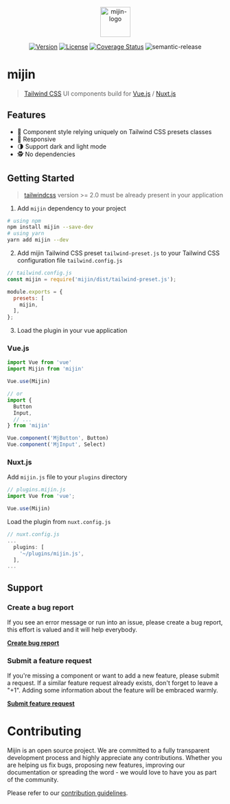 <p align="center">
  <img alt="mijin-logo" height="70" alt="mijin logo" src="https://user-images.githubusercontent.com/8327054/105704502-3ff65f80-5f52-11eb-8862-57ea49668516.png"/>
</p>

<p align="center">
  <a href="https://www.npmjs.com/package/mijin"><img src="https://img.shields.io/npm/v/mijin.svg?sanitize=true" alt="Version"></a>
  <a href="https://www.npmjs.com/package/mijin"><img src="https://img.shields.io/npm/l/vue.svg?sanitize=true" alt="License"></a>
  <a href="https://codecov.io/github/lecoueyl/mijin"><img src="https://img.shields.io/codecov/c/github/lecoueyl/mijin.svg?sanitize=true" alt="Coverage Status"></a>
  <img src="https://img.shields.io/badge/%20%20%F0%9F%93%A6%F0%9F%9A%80-semantic--release-e10079.svg" alt="semantic-release"></a>
</p>

# mijin

> [Tailwind CSS](https://tailwindcss.com) UI components build for [Vue.js](https://vuejs.org) / [Nuxt.js](https://nuxtjs.org)

<!-- - [📖 Documentation](https://mijin.design/docs/getting-started) -->

## Features

- 💅 Component style relying uniquely on Tailwind CSS presets classes
- 📱 Responsive
- 🌗 Support dark and light mode
- 🕵️ No dependencies

## Getting Started

> [tailwindcss](https://tailwindcss.com) version >= 2.0 must be already present in your application

1. Add `mijin` dependency to your project

```bash
# using npm
npm install mijin --save-dev
# using yarn
yarn add mijin --dev
```

2. Add mijin Tailwind CSS preset `tailwind-preset.js` to your Tailwind CSS configuration file `tailwind.config.js`

```javascript
// tailwind.config.js
const mijin = require('mijin/dist/tailwind-preset.js');

module.exports = {
  presets: [
    mijin,
  ],
};
```

3. Load the plugin in your vue application

### Vue.js

```javascript
import Vue from 'vue'
import Mijin from 'mijin'

Vue.use(Mijin)

// or
import {
  Button
  Input,
  // ...
} from 'mijin'

Vue.component('MjButton', Button)
Vue.component('MjInput', Select)
```

### Nuxt.js

Add `mijin.js` file to your `plugins` directory

```javascript
// plugins.mijin.js
import Vue from 'vue';

Vue.use(Mijin)
```

Load the plugin from `nuxt.config.js`

```javascript
// nuxt.config.js
...
  plugins: [
    '~/plugins/mijin.js',
  ],
...
```

<!-- [📖 &nbsp;Read more](https://mijin.design/docs/getting-started) -->
## Support

### Create a bug report

If you see an error message or run into an issue, please create a bug report, this effort is valued and it will help everybody.

[**Create bug report**](https://github.com/lecoueyl/mijin/issues/new?assignees=&labels=bug&template=bug_report.md&title=)

### Submit a feature request

If you're missing a component or want to add a new feature, please submit a request.
If a similar feature request already exists, don't forget to leave a "+1". Adding some information about the feature will be embraced warmly.

[**Submit feature request**](https://github.com/lecoueyl/mijin/issues/new?assignees=&labels=enhancement&template=feature_request.md&title=)

# Contributing

Mijin is an open source project. We are committed to a fully transparent development process and highly appreciate any contributions. Whether you are helping us fix bugs, proposing new features, improving our documentation or spreading the word - we would love to have you as part of the community.

Please refer to our [contribution guidelines](./CONTRIBUTING.md).
